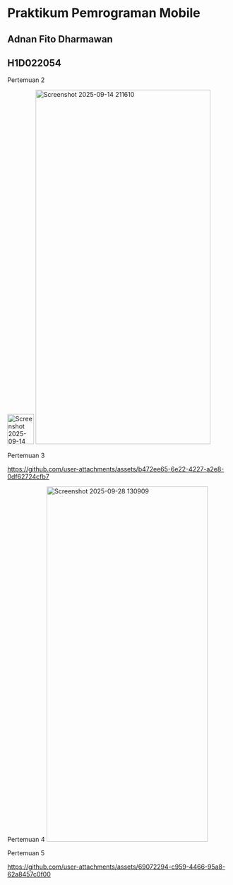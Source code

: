 # Praktikum Pemrograman Mobile

## Adnan Fito Dharmawan
## H1D022054

Pertemuan 2

<img width="60" height="68" alt="Screenshot 2025-09-14 211628" src="https://github.com/user-attachments/assets/cc360634-f83a-48cf-a679-2c7cfc0af100" />

<img width="396" height="802" alt="Screenshot 2025-09-14 211610" src="https://github.com/user-attachments/assets/a4ede1bf-1769-4f40-afe5-c85e8d667baf" />

Pertemuan 3

https://github.com/user-attachments/assets/b472ee65-6e22-4227-a2e8-0df62724cfb7

Pertemuan 4
<img width="365" height="804" alt="Screenshot 2025-09-28 130909" src="https://github.com/user-attachments/assets/3f3145e5-21a9-4129-b521-220bb4caacbe" />

Pertemuan 5


https://github.com/user-attachments/assets/69072294-c959-4466-95a8-62a8457c0f00





